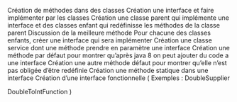 Création de méthodes dans des classes
Création une interface et faire implémenter par les classes
Création une classe parent qui implémente une interface et des classes enfant qui redéfinisse les méthodes de la classe parent
Discussion de la meilleure méthode
Pour chacune des classes enfants, créer une interface qui sera implémenter
Création une classe service dont une méthode prendre en paramètre une interface
Création une méthode par défaut pour montrer qu’après java 8 on peut ajouter du code a une interface
Création une autre méthode défaut pour montrer qu’elle n’est pas obligée d’être redéfinie
Création une méthode statique dans une interface
Création d’une interface fonctionnelle ( Exemples :
DoubleSupplier

DoubleToIntFunction )



